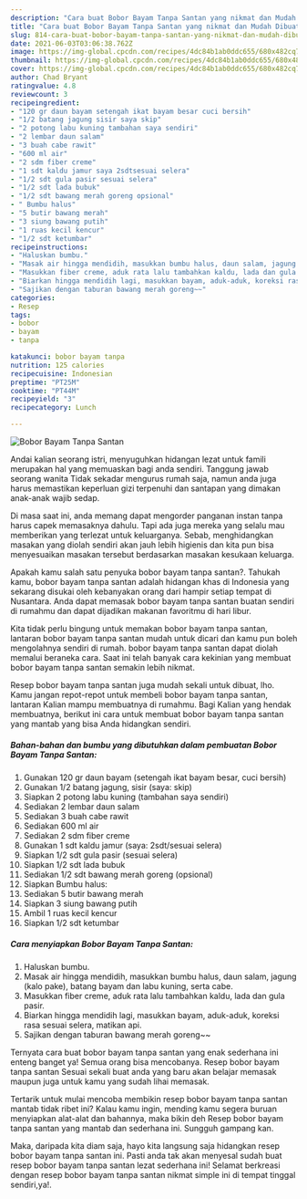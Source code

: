 ```yaml
---
description: "Cara buat Bobor Bayam Tanpa Santan yang nikmat dan Mudah Dibuat"
title: "Cara buat Bobor Bayam Tanpa Santan yang nikmat dan Mudah Dibuat"
slug: 814-cara-buat-bobor-bayam-tanpa-santan-yang-nikmat-dan-mudah-dibuat
date: 2021-06-03T03:06:38.762Z
image: https://img-global.cpcdn.com/recipes/4dc84b1ab0ddc655/680x482cq70/bobor-bayam-tanpa-santan-foto-resep-utama.jpg
thumbnail: https://img-global.cpcdn.com/recipes/4dc84b1ab0ddc655/680x482cq70/bobor-bayam-tanpa-santan-foto-resep-utama.jpg
cover: https://img-global.cpcdn.com/recipes/4dc84b1ab0ddc655/680x482cq70/bobor-bayam-tanpa-santan-foto-resep-utama.jpg
author: Chad Bryant
ratingvalue: 4.8
reviewcount: 3
recipeingredient:
- "120 gr daun bayam setengah ikat bayam besar cuci bersih"
- "1/2 batang jagung sisir saya skip"
- "2 potong labu kuning tambahan saya sendiri"
- "2 lembar daun salam"
- "3 buah cabe rawit"
- "600 ml air"
- "2 sdm fiber creme"
- "1 sdt kaldu jamur saya 2sdtsesuai selera"
- "1/2 sdt gula pasir sesuai selera"
- "1/2 sdt lada bubuk"
- "1/2 sdt bawang merah goreng opsional"
- " Bumbu halus"
- "5 butir bawang merah"
- "3 siung bawang putih"
- "1 ruas kecil kencur"
- "1/2 sdt ketumbar"
recipeinstructions:
- "Haluskan bumbu."
- "Masak air hingga mendidih, masukkan bumbu halus, daun salam, jagung (kalo pake), batang bayam dan labu kuning, serta cabe."
- "Masukkan fiber creme, aduk rata lalu tambahkan kaldu, lada dan gula pasir."
- "Biarkan hingga mendidih lagi, masukkan bayam, aduk-aduk, koreksi rasa sesuai selera, matikan api."
- "Sajikan dengan taburan bawang merah goreng~~"
categories:
- Resep
tags:
- bobor
- bayam
- tanpa

katakunci: bobor bayam tanpa 
nutrition: 125 calories
recipecuisine: Indonesian
preptime: "PT25M"
cooktime: "PT44M"
recipeyield: "3"
recipecategory: Lunch

---
```



![Bobor Bayam Tanpa Santan](https://img-global.cpcdn.com/recipes/4dc84b1ab0ddc655/680x482cq70/bobor-bayam-tanpa-santan-foto-resep-utama.jpg)

Andai kalian seorang istri, menyuguhkan hidangan lezat untuk famili merupakan hal yang memuaskan bagi anda sendiri. Tanggung jawab seorang  wanita Tidak sekadar mengurus rumah saja, namun anda juga harus memastikan keperluan gizi terpenuhi dan santapan yang dimakan anak-anak wajib sedap.

Di masa  saat ini, anda memang dapat mengorder panganan instan tanpa harus capek memasaknya dahulu. Tapi ada juga mereka yang selalu mau memberikan yang terlezat untuk keluarganya. Sebab, menghidangkan masakan yang diolah sendiri akan jauh lebih higienis dan kita pun bisa menyesuaikan masakan tersebut berdasarkan masakan kesukaan keluarga. 



Apakah kamu salah satu penyuka bobor bayam tanpa santan?. Tahukah kamu, bobor bayam tanpa santan adalah hidangan khas di Indonesia yang sekarang disukai oleh kebanyakan orang dari hampir setiap tempat di Nusantara. Anda dapat memasak bobor bayam tanpa santan buatan sendiri di rumahmu dan dapat dijadikan makanan favoritmu di hari libur.

Kita tidak perlu bingung untuk memakan bobor bayam tanpa santan, lantaran bobor bayam tanpa santan mudah untuk dicari dan kamu pun boleh mengolahnya sendiri di rumah. bobor bayam tanpa santan dapat diolah memalui beraneka cara. Saat ini telah banyak cara kekinian yang membuat bobor bayam tanpa santan semakin lebih nikmat.

Resep bobor bayam tanpa santan juga mudah sekali untuk dibuat, lho. Kamu jangan repot-repot untuk membeli bobor bayam tanpa santan, lantaran Kalian mampu membuatnya di rumahmu. Bagi Kalian yang hendak membuatnya, berikut ini cara untuk membuat bobor bayam tanpa santan yang mantab yang bisa Anda hidangkan sendiri.

<!--inarticleads1-->

##### Bahan-bahan dan bumbu yang dibutuhkan dalam pembuatan Bobor Bayam Tanpa Santan:

1. Gunakan 120 gr daun bayam (setengah ikat bayam besar, cuci bersih)
1. Gunakan 1/2 batang jagung, sisir (saya: skip)
1. Siapkan 2 potong labu kuning (tambahan saya sendiri)
1. Sediakan 2 lembar daun salam
1. Sediakan 3 buah cabe rawit
1. Sediakan 600 ml air
1. Sediakan 2 sdm fiber creme
1. Gunakan 1 sdt kaldu jamur (saya: 2sdt/sesuai selera)
1. Siapkan 1/2 sdt gula pasir (sesuai selera)
1. Siapkan 1/2 sdt lada bubuk
1. Sediakan 1/2 sdt bawang merah goreng (opsional)
1. Siapkan  Bumbu halus:
1. Sediakan 5 butir bawang merah
1. Siapkan 3 siung bawang putih
1. Ambil 1 ruas kecil kencur
1. Siapkan 1/2 sdt ketumbar




<!--inarticleads2-->

##### Cara menyiapkan Bobor Bayam Tanpa Santan:

1. Haluskan bumbu.
1. Masak air hingga mendidih, masukkan bumbu halus, daun salam, jagung (kalo pake), batang bayam dan labu kuning, serta cabe.
1. Masukkan fiber creme, aduk rata lalu tambahkan kaldu, lada dan gula pasir.
1. Biarkan hingga mendidih lagi, masukkan bayam, aduk-aduk, koreksi rasa sesuai selera, matikan api.
1. Sajikan dengan taburan bawang merah goreng~~




Ternyata cara buat bobor bayam tanpa santan yang enak sederhana ini enteng banget ya! Semua orang bisa mencobanya. Resep bobor bayam tanpa santan Sesuai sekali buat anda yang baru akan belajar memasak maupun juga untuk kamu yang sudah lihai memasak.

Tertarik untuk mulai mencoba membikin resep bobor bayam tanpa santan mantab tidak ribet ini? Kalau kamu ingin, mending kamu segera buruan menyiapkan alat-alat dan bahannya, maka bikin deh Resep bobor bayam tanpa santan yang mantab dan sederhana ini. Sungguh gampang kan. 

Maka, daripada kita diam saja, hayo kita langsung saja hidangkan resep bobor bayam tanpa santan ini. Pasti anda tak akan menyesal sudah buat resep bobor bayam tanpa santan lezat sederhana ini! Selamat berkreasi dengan resep bobor bayam tanpa santan nikmat simple ini di tempat tinggal sendiri,ya!.

